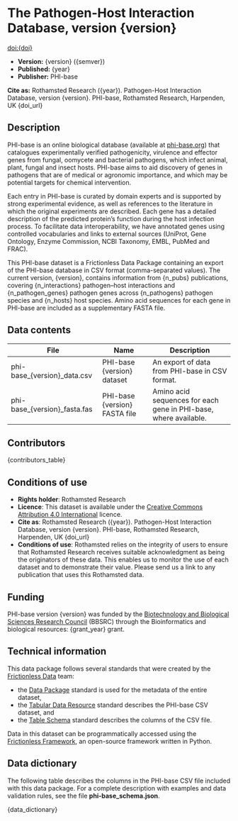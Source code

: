 # The Pathogen-Host Interaction Database, version {version}

[doi:{doi}]({doi_url})

-   **Version:** {version} ({semver})
-   **Published:** {year}
-   **Publisher:** PHI-base

**Cite as:** Rothamsted Research ({year}). Pathogen-Host Interaction
Database, version {version}. PHI-base, Rothamsted Research, Harpenden,
UK {doi_url}

## Description

PHI-base is an online biological database (available at
[phi-base.org](http://www.phi-base.org)) that catalogues experimentally
verified pathogenicity, virulence and effector genes from fungal,
oomycete and bacterial pathogens, which infect animal, plant, fungal and
insect hosts. PHI-base aims to aid discovery of genes in pathogens that
are of medical or agronomic importance, and which may be potential
targets for chemical intervention.

Each entry in PHI-base is curated by domain experts and is supported by
strong experimental evidence, as well as references to the literature in
which the original experiments are described. Each gene has a detailed
description of the predicted protein’s function during the host
infection process. To facilitate data interoperability, we have
annotated genes using controlled vocabularies and links to external
sources (UniProt, Gene Ontology, Enzyme Commission, NCBI Taxonomy, EMBL,
PubMed and FRAC).

This PHI-base dataset is a Frictionless Data Package containing an
export of the PHI-base database in CSV format (comma-separated values).
The current version, {version}, contains information from {n_pubs}
publications, covering {n_interactions} pathogen–host interactions and
{n_pathogen_genes} pathogen genes across {n_pathogens} pathogen species
and {n_hosts} host species. Amino acid sequences for each gene in
PHI-base are included as a supplementary FASTA file.

## Data contents

| File                           | Name                          | Description                                                      |
|--------------------------------|-------------------------------|------------------------------------------------------------------|
| phi-base\_{version}\_data.csv  | PHI-base {version} dataset    | An export of data from PHI-base in CSV format.                   |
| phi-base\_{version}\_fasta.fas | PHI-base {version} FASTA file | Amino acid sequences for each gene in PHI-base, where available. |

## Contributors

{contributors_table}

## Conditions of use

-   **Rights holder**: Rothamsted Research
-   **Licence**: This dataset is available under the [Creative Commons
    Attribution 4.0
    International](https://creativecommons.org/licenses/by/4.0/)
    licence.
-   **Cite as**: Rothamsted Research ({year}). Pathogen-Host Interaction
    Database, version {version}. PHI-base, Rothamsted Research,
    Harpenden, UK {doi_url}
-   **Conditions of use**: Rothamsted relies on the integrity of users
    to ensure that Rothamsted Research receives suitable acknowledgment
    as being the originators of these data. This enables us to monitor
    the use of each dataset and to demonstrate their value. Please send
    us a link to any publication that uses this Rothamsted data.

## Funding

PHI-base version {version} was funded by the [Biotechnology and
Biological Sciences Research
Council](http://dx.doi.org/10.13039/501100000268) (BBSRC) through the
Bioinformatics and biological resources: {grant_year} grant.

## Technical information

This data package follows several standards that were created by the
[Frictionless Data](https://frictionlessdata.io/) team:

-   the [Data Package](https://specs.frictionlessdata.io/data-package/)
    standard is used for the metadata of the entire dataset,
-   the [Tabular Data
    Resource](https://specs.frictionlessdata.io/tabular-data-resource/)
    standard describes the PHI-base CSV dataset, and
-   the [Table Schema](https://specs.frictionlessdata.io/table-schema/)
    standard describes the columns of the CSV file.

Data in this dataset can be programmatically accessed using the
[Frictionless Framework](https://framework.frictionlessdata.io/), an
open-source framework written in Python.

## Data dictionary

The following table describes the columns in the PHI-base CSV file
included with this data package. For a complete description with
examples and data validation rules, see the file
**phi-base_schema.json**.

{data_dictionary}

